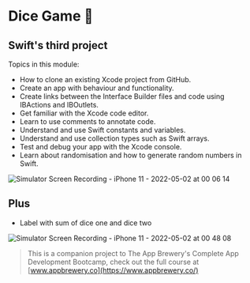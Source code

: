 # Dice Game 🎲

## Swift's third project 

 Topics in this module:
* How to clone an existing Xcode project from GitHub.
* Create an app with behaviour and functionality.
* Create links between the Interface Builder files and code using IBActions and IBOutlets.
* Get familiar with the Xcode code editor.
* Learn to use comments to annotate code.
* Understand and use Swift constants and variables.
* Understand and use collection types such as Swift arrays.
* Test and debug your app with the Xcode console.
* Learn about randomisation and how to generate random numbers in Swift.




![Simulator Screen Recording - iPhone 11 - 2022-05-02 at 00 06 14](https://user-images.githubusercontent.com/46974068/166179553-26bf53ba-9555-4975-af77-4b456b9c27ee.gif)

## Plus 

 * Label with sum of dice one and dice two

![Simulator Screen Recording - iPhone 11 - 2022-05-02 at 00 48 08](https://user-images.githubusercontent.com/46974068/166181920-21dcf211-4f60-4a06-ae4f-8c27376580c1.gif)

>This is a companion project to The App Brewery's Complete App Development Bootcamp, check out the full course at [www.appbrewery.co](https://www.appbrewery.co/)


